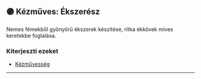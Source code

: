 ## 🟣 Kézműves: Ékszerész

Nemes fémekből gyönyörű ékszerek készítése, ritka ékkövek míves keretekbe foglalása.

### Kiterjeszti ezeket

- [Kézművesség](../kepzettsegek.szekunder/kezmuvesseg.md)

---
